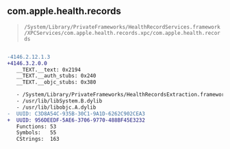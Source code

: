 ## com.apple.health.records

> `/System/Library/PrivateFrameworks/HealthRecordServices.framework/XPCServices/com.apple.health.records.xpc/com.apple.health.records`

```diff

-4146.2.12.1.3
+4146.3.2.0.0
   __TEXT.__text: 0x2194
   __TEXT.__auth_stubs: 0x240
   __TEXT.__objc_stubs: 0x380

   - /System/Library/PrivateFrameworks/HealthRecordsExtraction.framework/HealthRecordsExtraction
   - /usr/lib/libSystem.B.dylib
   - /usr/lib/libobjc.A.dylib
-  UUID: C3D8A54C-935B-30C1-9A1D-6262C902CEA3
+  UUID: 956DEEDF-5AE6-3706-9770-488BF45E3232
   Functions: 53
   Symbols:   55
   CStrings:  163

```
